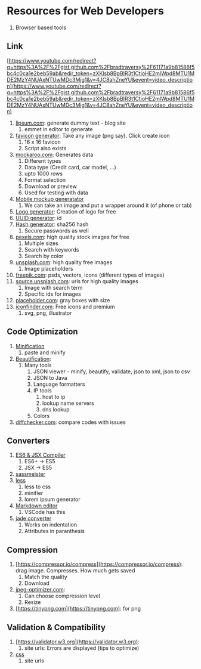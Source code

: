 # Resources for Web Developers #
1. Browser based tools

## Link ##
[https://www.youtube.com/redirect?q=https%3A%2F%2Fgist.github.com%2Fbradtraversy%2F61171a9b81586f5bc4c0ca1e2beb59ab&redir_token=zXKlsb8BpBIR3t1CtioHE2mlWpd8MTU1MDE2MzY4NUAxNTUwMDc3Mjg1&v=4JC8ahZneYU&event=video_description](https://www.youtube.com/redirect?q=https%3A%2F%2Fgist.github.com%2Fbradtraversy%2F61171a9b81586f5bc4c0ca1e2beb59ab&redir_token=zXKlsb8BpBIR3t1CtioHE2mlWpd8MTU1MDE2MzY4NUAxNTUwMDc3Mjg1&v=4JC8ahZneYU&event=video_description)

1. [lipsum.com](lipsum.com): generate dummy text - blog site
	1. emmet in editor to generate
2. [favicon generator](http://tools.dynamicdrive.com/favicon): Take any image (png say). Click create icon
	1. 16 x 16 favicon
	2. Script also exists 
3. [mockaroo.com](mockaroo.com): Generates data
	1. Different types
	2. Data type (Credit card, car model, ...)
	3. upto 1000 rows
	4. Format selection
	5. Download or preview
	6. Used for testing with data
4. [Mobile mockup generatator](https://mockuphone.com/#ios)
	1. We can take an image and put a wrapper around it (of phone or tab)
5. [Logo generator](https://www.logester.com): Creation of logo for free
6. [UUID generator](https://www.uuidgenerator.net): id
7. [Hash generator](https://passwordsgenerator.net): sha256 hash
	1. Secure passwords as well
8. [pexels.com](https://pexels.com): high quality stock images for free
	1. Multiple sizes
	2. Search with keywords
	3. Search by color
9. [unsplash.com](https://unsplash.com): high quality free images
	1. Image placeholders
10. [freepik.com](https://freepik.com): psds, vectors, icons (different types of images)
11. [source.unsplash.com](https://source.unsplash.com): urls for high quality images
	1. Image with search term
	2. Specific ids for images
12. [placeholder.com](https://placeholder.com): gray boxes with size
13. [iconfinder.com](https://www.findicons.com): Free icons and premium
	1. svg, png, illustrator

## Code Optimization ##
1. [Minification](https://www.minifier.org)
	1. paste and minify
2. [Beautification](https://codebeautify.org):
	1. Many tools
		1. JSON viewer - minify, beautify, validate, json to xml, json to csv
		2. JSON to Java
		3. Language formatters
		4. IP tools
			1. host to ip
			2. lookup name servers
			3. dns lookup
		5. Colors
3. [diffchecker.com](https://www.diffchecker.com): compare codes with issues

## Converters ##
1. [ES6 & JSX Compiler](https://babeljs.io/repl)
	1. ES6+ -> ES5
	2. JSX -> ES5
2. [sassmeister](https://www.sassmeister.com)
3. [less](https://www.webtoolkitonline.com)
	1. less to css
	2. minifier
	3. lorem ipsum generator
4. [Markdown editor](https://stackedit.io)
	1. VSCode has this
5. [jade converter](https://www.html2jade.org)
	1. Works on indentation
	2. Attributes in paranthesis

## Compression ##
1. [https://compressor.io/compress](https://compressor.io/compress): drag image. Compresses. How much gets saved
	1. Match the quality
	2. Download
2. [jpeg-optimizer.com](jpeg-optimizer.com):
	1. Can choose compression level
	2. Resize
3. [https://tinypng.com](https://tinypng.com): for png

## Validation & Compatibility ##
1. [https://validator.w3.org](https://validator.w3.org):
	1. site urls: Errors are displayed (tips to optimize)
2. [css](https://jigsaw.w3.org/css-validator)
	1. site urls